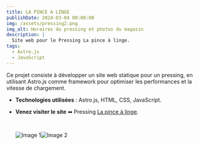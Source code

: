 ```yaml
---
title: LA PINCE A LINGE
publishDate: 2024-03-04 00:00:00
img: /assets/pressing2.png
img_alt: Horaires du pressing et photos du magasin
description: |
  Site web pour le Pressing La pince à linge.
tags:
  - Astro.js
  - JavaScript
---
```


Ce projet consiste à développer un site web statique pour un pressing, en utilisant Astro.js comme framework pour optimiser les performances et la vitesse de chargement.

- **Technologies utilisées** : Astro.js, HTML, CSS, JavaScript.

- **Venez visiter le site** &#x27A1; Pressing <a href="https://pincealince-carca.fr" target="_blank" rel="noopener noreferrer">La pince à linge</a>.

  <img src="/assets/pressing.png" alt="Image 1" style="float: left; margin-top: 30px" />

  <img src="/assets/pressing1.png" alt="Image 2" style="float: left; margin-top: 30px"  />
